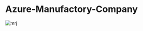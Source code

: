 # Azure-Manufactory-Company

![mrj](https://github.com/anezm12/Azure-Manufactory-Company/assets/101163640/3ff07e8b-eea3-4328-91b3-04d3a862bab4)
